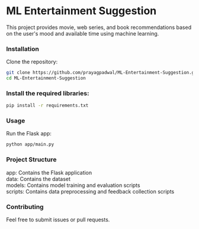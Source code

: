# ML Entertainment Suggestion

This project provides movie, web series, and book recommendations based on the user's mood and available time using machine learning.

### Installation

Clone the repository:

```sh
git clone https://github.com/prayagpadwal/ML-Entertainment-Suggestion.git
cd ML-Entertainment-Suggestion
 ```

### Install the required libraries:

```sh
pip install -r requirements.txt
 ```

### Usage
Run the Flask app:

```sh
python app/main.py
 ```

### Project Structure
app: Contains the Flask application <br>
data: Contains the dataset<br>
models: Contains model training and evaluation scripts<br>
scripts: Contains data preprocessing and feedback collection scripts<br>

### Contributing
Feel free to submit issues or pull requests.

